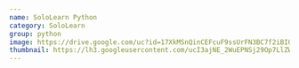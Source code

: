 ```yaml
---
name: SoloLearn Python
category: SoloLearn
group: python
image: https://drive.google.com/uc?id=17XkMSnQinCEFcuF9ssUrFN3BC7f2iBIO
thumbnail: https://lh3.googleusercontent.com/ucI3ajNE_2WuEPNSj29Op7LlZWUXnwYBPdHOKTudA-CmAbtxjhq9LKQjIIx8ll79W6sJ=s180-rw
---
```

